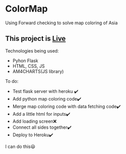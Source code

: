 # ColorMap
Using Forward checking to solve map coloring of Asia

## This project is [Live](https://salty-cliffs-12768.herokuapp.com/)

Technologies being used:
* Pyhon Flask
* HTML, CSS, JS
* AM4CHARTS(JS library)

To do:
* Test flask server with heroku :heavy_check_mark:
* Add python map coloring code:heavy_check_mark:
* Merge map coloring code with data fetching code:heavy_check_mark:	
* Add a little html for inputs:heavy_check_mark:	
* Add loading screen:x:
* Connect all sides together:heavy_check_mark:
* Deploy to Heroku:heavy_check_mark:	

I can do this:smiley:

